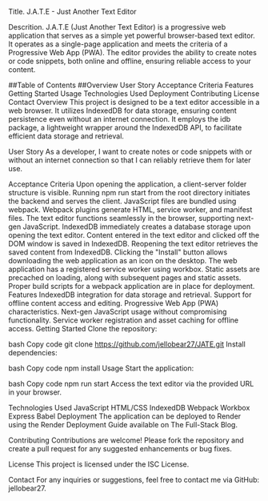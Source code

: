 Title.
J.A.T.E - Just Another Text Editor

Descrition.
J.A.T.E (Just Another Text Editor) is a progressive web application that serves as a simple yet powerful browser-based text editor. It operates as a single-page application and meets the criteria of a Progressive Web App (PWA). The editor provides the ability to create notes or code snippets, both online and offline, ensuring reliable access to your content.

##Table of Contents
##Overview
User Story
Acceptance Criteria
Features
Getting Started
Usage
Technologies Used
Deployment
Contributing
License
Contact
Overview
This project is designed to be a text editor accessible in a web browser. It utilizes IndexedDB for data storage, ensuring content persistence even without an internet connection. It employs the idb package, a lightweight wrapper around the IndexedDB API, to facilitate efficient data storage and retrieval.

User Story
As a developer, I want to create notes or code snippets with or without an internet connection so that I can reliably retrieve them for later use.

Acceptance Criteria
Upon opening the application, a client-server folder structure is visible.
Running npm run start from the root directory initiates the backend and serves the client.
JavaScript files are bundled using webpack.
Webpack plugins generate HTML, service worker, and manifest files.
The text editor functions seamlessly in the browser, supporting next-gen JavaScript.
IndexedDB immediately creates a database storage upon opening the text editor.
Content entered in the text editor and clicked off the DOM window is saved in IndexedDB.
Reopening the text editor retrieves the saved content from IndexedDB.
Clicking the "Install" button allows downloading the web application as an icon on the desktop.
The web application has a registered service worker using workbox.
Static assets are precached on loading, along with subsequent pages and static assets.
Proper build scripts for a webpack application are in place for deployment.
Features
IndexedDB integration for data storage and retrieval.
Support for offline content access and editing.
Progressive Web App (PWA) characteristics.
Next-gen JavaScript usage without compromising functionality.
Service worker registration and asset caching for offline access.
Getting Started
Clone the repository:

bash
Copy code
git clone https://github.com/jellobear27/JATE.git
Install dependencies:

bash
Copy code
npm install
Usage
Start the application:

bash
Copy code
npm run start
Access the text editor via the provided URL in your browser.

Technologies Used
JavaScript
HTML/CSS
IndexedDB
Webpack
Workbox
Express
Babel
Deployment
The application can be deployed to Render using the Render Deployment Guide available on The Full-Stack Blog.

Contributing
Contributions are welcome! Please fork the repository and create a pull request for any suggested enhancements or bug fixes.

License
This project is licensed under the ISC License.

Contact
For any inquiries or suggestions, feel free to contact me via GitHub: jellobear27.

